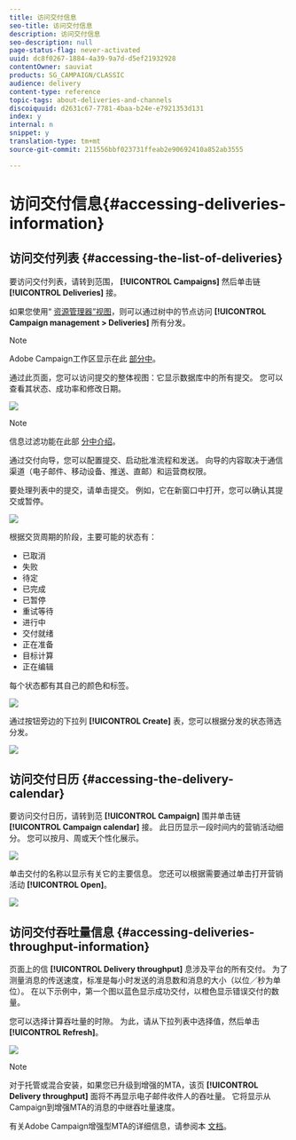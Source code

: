 ```yaml
---
title: 访问交付信息
seo-title: 访问交付信息
description: 访问交付信息
seo-description: null
page-status-flag: never-activated
uuid: dc8f0267-1884-4a39-9a7d-d5ef21932928
contentOwner: sauviat
products: SG_CAMPAIGN/CLASSIC
audience: delivery
content-type: reference
topic-tags: about-deliveries-and-channels
discoiquuid: d2631c67-7781-4baa-b24e-e7921353d131
index: y
internal: n
snippet: y
translation-type: tm+mt
source-git-commit: 211556bbf023731ffeab2e90692410a852ab3555

---
```



# 访问交付信息{#accessing-deliveries-information}

## 访问交付列表 {#accessing-the-list-of-deliveries}

要访问交付列表，请转到范围， **[!UICONTROL Campaigns]** 然后单击链 **[!UICONTROL Deliveries]** 接。

如果您使用“ [资源管理器”视图](../../platform/using/adobe-campaign-workspace.md#about-adobe-campaign-explorer)，则可以通过树中的节点访问 **[!UICONTROL Campaign management > Deliveries]** 所有分发。

>[!NOTE]
>
>Adobe Campaign工作区显示在此 [部分中](../../platform/using/adobe-campaign-workspace.md)。

通过此页面，您可以访问提交的整体视图：它显示数据库中的所有提交。 您可以查看其状态、成功率和修改日期。

![](assets/d_ncs_user_filter_interface_delivery01.png)

>[!NOTE]
>
>信息过滤功能在此部 [分中介绍](../../platform/using/filtering-options.md)。

通过交付向导，您可以配置提交、启动批准流程和发送。 向导的内容取决于通信渠道（电子邮件、移动设备、推送、直邮）和运营商权限。

要处理列表中的提交，请单击提交。 例如，它在新窗口中打开，您可以确认其提交或暂停。

![](assets/s_ncs_user_interface_delivery02.png)

根据交货周期的阶段，主要可能的状态有：

* 已取消
* 失败
* 待定
* 已完成
* 已暂停
* 重试等待
* 进行中
* 交付就绪
* 正在准备
* 目标计算
* 正在编辑

每个状态都有其自己的颜色和标签。

![](assets/s_ncs_user_status_campaigns_120.png)

通过按钮旁边的下拉列 **[!UICONTROL Create]** 表，您可以根据分发的状态筛选分发。

![](assets/delivery_filter_status.png)

## 访问交付日历 {#accessing-the-delivery-calendar}

要访问交付日历，请转到范 **[!UICONTROL Campaign]** 围并单击链 **[!UICONTROL Campaign calendar]** 接。 此日历显示一段时间内的营销活动细分。 您可以按月、周或天个性化展示。

![](assets/s_ncs_user_interface_delivery04.png)

单击交付的名称以显示有关它的主要信息。 您还可以根据需要通过单击打开营销活动 **[!UICONTROL Open]**。

![](assets/s_ncs_user_interface_delivery05.png)

## 访问交付吞吐量信息 {#accessing-deliveries-throughput-information}

页面上的信 **[!UICONTROL Delivery throughput]** 息涉及平台的所有交付。 为了测量消息的传送速度，标准是每小时发送的消息数和消息的大小（以位／秒为单位）。 在以下示例中，第一个图以蓝色显示成功交付，以橙色显示错误交付的数量。

您可以选择计算吞吐量的时隙。 为此，请从下拉列表中选择值，然后单击 **[!UICONTROL Refresh]**。

![](assets/s_ncs_user_interface_delivery06.png)

>[!NOTE]
>
>对于托管或混合安装，如果您已升级到增强的MTA，该页 **[!UICONTROL Delivery throughput]** 面将不再显示电子邮件收件人的吞吐量。 它将显示从Campaign到增强MTA的消息的中继吞吐量速度。
>
>有关Adobe Campaign增强型MTA的详细信息，请参阅本 [文档](https://helpx.adobe.com/campaign/kb/campaign-enhanced-mta.html)。